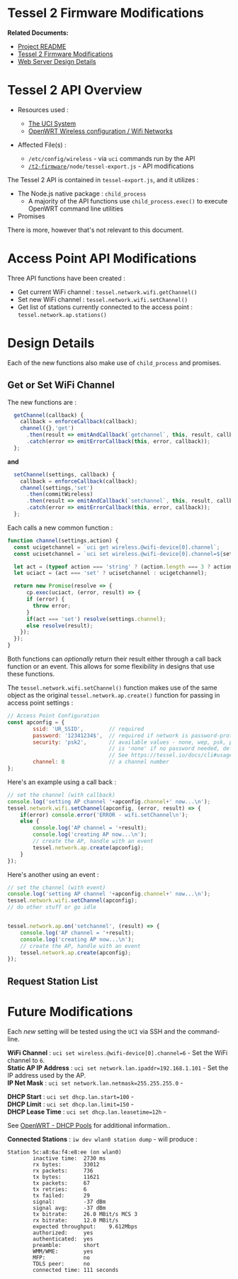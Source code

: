 # Tessel 2 Firmware Modifications



**Related Documents:**
* [Project README](https://github.com/jxmot/tessel-networking-example/blob/master/README.md)
* [Tessel 2 Firmware Modifications](https://github.com/jxmot/tessel-networking-example/blob/master/t2mods.md)
* [Web Server Design Details](https://github.com/jxmot/tessel-networking-example/blob/master/aphttp.md)

# Tessel 2 API Overview

* Resources used : 
    * [The UCI System](https://openwrt.org/docs/guide-user/base-system/uci)
    * [OpenWRT Wireless configuration / Wifi Networks](https://wiki.openwrt.org/doc/uci/wireless#wifi_networks)

* Affected File(s) :
    * `/etc/config/wireless` - via `uci` commands run by the API
    *  [`/t2-firmware`](https://github.com/tessel/t2-firmware)`/node/tessel-export.js` - API modifications

The Tessel 2 API is contained in `tessel-export.js`, and it utilizes :

* The Node.js native package : `child_process`
    * A majority of the API functions use `child_process.exec()` to execute OpenWRT command line utilities 
* Promises

There is more, however that's not relevant to this document.

# Access Point API Modifications

Three API functions have been created :

* Get current WiFi channel : `tessel.network.wifi.getChannel()`
* Set new WiFi channel : `tessel.network.wifi.setChannel()`
* Get list of stations currently connected to the access point : `tessel.network.ap.stations()`

# Design Details

Each of the new functions also make use of `child_process` and promises. 

## Get or Set WiFi Channel

The new functions are :

```javascript
  getChannel(callback) {
    callback = enforceCallback(callback);
    channel({},'get')
      .then(result => emitAndCallback(`getchannel`, this, result, callback))
      .catch(error => emitErrorCallback(this, error, callback));
  };
```

**and**

```javascript
  setChannel(settings, callback) {
    callback = enforceCallback(callback);
    channel(settings,'set')
      .then(commitWireless)
      .then(result => emitAndCallback(`setchannel`, this, result, callback))
      .catch(error => emitErrorCallback(this, error, callback));
  };
```

Each calls a new common function :

```javascript
function channel(settings,action) {
  const ucigetchannel = `uci get wireless.@wifi-device[0].channel`;
  const ucisetchannel = `uci set wireless.@wifi-device[0].channel=${settings.channel}`;

  let act = (typeof action === 'string' ? (action.length === 3 ? action.toLowerCase() : 'get') : 'get');
  let uciact = (act === 'set' ? ucisetchannel : ucigetchannel);

  return new Promise(resolve => {
      cp.exec(uciact, (error, result) => {
      if (error) {
        throw error;
      }
      if(act === 'set') resolve(settings.channel);
      else resolve(result);
    });
  });
}
```

Both functions can *optionally* return their result either through a call back function or an event. This allows for some flexibility in designs that use these functions.

The `tessel.network.wifi.setChannel()` function makes use of the same object as the original `tessel.network.ap.create()` function for passing in access point settings :

```javascript
// Access Point Configuration
const apconfig = {
        ssid: 'UR_SSID',        // required
        password: '12341234$',  // required if network is password-protected
        security: 'psk2',       // available values - none, wep, psk, psk2, default 
                                // is 'none' if no password needed, default is 'psk2' otherwise. 
                                // See https://tessel.io/docs/cli#usage for more info
        channel: 8              // a channel number
};
```

Here's an example using a call back :

```javascript
// set the channel (with callback)
console.log('setting AP channel '+apconfig.channel+' now...\n');
tessel.network.wifi.setChannel(apconfig, (error, result) => {
    if(error) console.error('ERROR - wifi.setChannel\n');
    else {
        console.log('AP channel = '+result);
        console.log('creating AP now...\n');
        // create the AP, handle with an event
        tessel.network.ap.create(apconfig);
    }
});
```

Here's another using an event : 

```javascript
// set the channel (with event)
console.log('setting AP channel '+apconfig.channel+' now...\n');
tessel.network.wifi.setChannel(apconfig);
// do other stuff or go idle


tessel.network.ap.on('setchannel', (result) => {
    console.log('AP channel = '+result);
    console.log('creating AP now...\n');
    // create the AP, handle with an event
    tessel.network.ap.create(apconfig);
});
```

## Request Station List




# Future Modifications













Each *new* setting will be tested using the `UCI` via SSH and the command-line.

**WiFi Channel** : `uci set wireless.@wifi-device[0].channel=6` - Set the WiFi channel to `6`.<br>
**Static AP IP Address** : `uci set network.lan.ipaddr=192.168.1.101` - Set the IP address used by the AP.<br>
**IP Net Mask** : `uci set network.lan.netmask=255.255.255.0` - <br>

**DHCP Start** : `uci set dhcp.lan.start=100` - <br>
**DHCP Limit** : `uci set dhcp.lan.limit=150` - <br>
**DHCP Lease Time** : `uci set dhcp.lan.leasetime=12h` - <br>

See [OpenWRT - DHCP Pools](https://openwrt.org/docs/guide-user/base-system/dhcp_configuration#dhcp_pools) for additional information..







**Connected Stations** : `iw dev wlan0 station dump` - will produce :<br>

```
Station 5c:a8:6a:f4:e8:ee (on wlan0)
        inactive time:  2730 ms
        rx bytes:       33012
        rx packets:     736
        tx bytes:       11621
        tx packets:     67
        tx retries:     6
        tx failed:      29
        signal:         -37 dBm
        signal avg:     -37 dBm
        tx bitrate:     26.0 MBit/s MCS 3
        rx bitrate:     12.0 MBit/s
        expected throughput:    9.612Mbps
        authorized:     yes
        authenticated:  yes
        preamble:       short
        WMM/WME:        yes
        MFP:            no
        TDLS peer:      no
        connected time: 111 seconds
```

